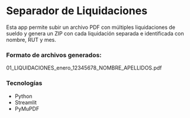 
# Separador de Liquidaciones

Esta app permite subir un archivo PDF con múltiples liquidaciones de sueldo y genera un ZIP con cada liquidación separada e identificada con nombre, RUT y mes.

### Formato de archivos generados:
01_LIQUIDACIONES_enero_12345678_NOMBRE_APELLIDOS.pdf

### Tecnologías
- Python
- Streamlit
- PyMuPDF
